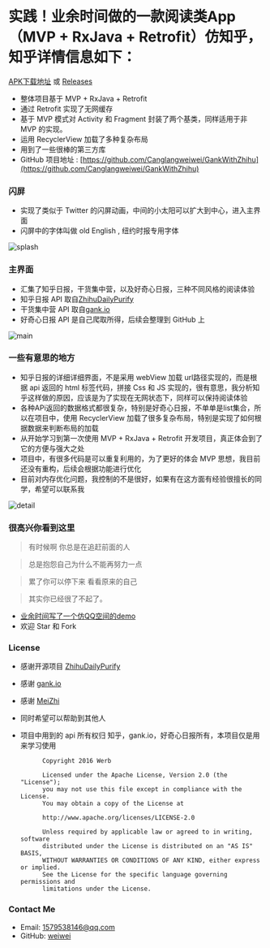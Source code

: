 
# 实践！业余时间做的一款阅读类App （MVP + RxJava + Retrofit）仿知乎，知乎详情信息如下：

[APK下载地址](https://fir.im/bew6) 或 [Releases](https://github.com/Canglangweiwei/GankWithZhihu/releases)

* 整体项目基于 MVP + RxJava + Retrofit
* 通过 Retrofit 实现了无网缓存
* 基于 MVP 模式对 Activity 和 Fragment 封装了两个基类，同样适用于非 MVP 的实现。
* 运用 RecyclerView 加载了多种复杂布局
* 用到了一些很棒的第三方库
* GitHub 项目地址 : [https://github.com/Canglangweiwei/GankWithZhihu](https://github.com/Canglangweiwei/GankWithZhihu)


### 闪屏
* 实现了类似于 Twitter 的闪屏动画，中间的小太阳可以扩大到中心，进入主界面
* 闪屏中的字体叫做 old English , 纽约时报专用字体

![splash](https://raw.githubusercontent.com/Canglangweiwei/GankWithZhihu/master/screenshots/splash.png)

### 主界面
* 汇集了知乎日报，干货集中营，以及好奇心日报，三种不同风格的阅读体验
* 知乎日报 API 取自[ZhihuDailyPurify](https://github.com/izzyleung/ZhihuDailyPurify/wiki/%E7%9F%A5%E4%B9%8E%E6%97%A5%E6%8A%A5-API-%E5%88%86%E6%9E%90)
* 干货集中营 API 取自[gank.io](http://gank.io/api)
* 好奇心日报 API 是自己爬取所得，后续会整理到 GitHub 上

![main](https://raw.githubusercontent.com/Canglangweiwei/GankWithZhihu/master/screenshots/zhigan.png)

### 一些有意思的地方
* 知乎日报的详细详细界面，不是采用 webView 加载 url路径实现的，而是根据 api 返回的 html 标签代码，拼接 Css 和 JS 实现的，很有意思，我分析知乎这样做的原因，应该是为了实现在无网状态下，同样可以保持阅读体验
* 各种APi返回的数据格式都很复杂，特别是好奇心日报，不单单是list集合，所以在项目中，使用 RecyclerView 加载了很多复杂布局，特别是实现了如何根据数据来判断布局的加载
* 从开始学习到第一次使用 MVP + RxJava + Retrofit 开发项目，真正体会到了它的方便与强大之处
* 项目中，有很多代码是可以重复利用的，为了更好的体会 MVP 思想，我目前还没有重构，后续会根据功能进行优化
* 目前对内存优化问题，我控制的不是很好，如果有在这方面有经验很擅长的同学，希望可以联系我

![detail](https://raw.githubusercontent.com/Canglangweiwei/GankWithZhihu/master/screenshots/maindetail.png)

### 很高兴你看到这里

> 有时候啊   你总是在追赶前面的人

> 总是抱怨自己为什么不能再努力一点

>累了你可以停下来   看看原来的自己

>其实你已经很了不起了。

* [业余时间写了一个仿QQ空间的demo](https://github.com/Canglangweiwei/ImageDemo)
* 欢迎 Star 和 Fork


### License
* 感谢开源项目 [ZhihuDailyPurify](https://github.com/izzyleung/ZhihuDailyPurify/wiki/%E7%9F%A5%E4%B9%8E%E6%97%A5%E6%8A%A5-API-%E5%88%86%E6%9E%90)
* 感谢 [gank.io](http://gank.io/api)
* 感谢 [MeiZhi](https://github.com/drakeet/Meizhi)
* 同时希望可以帮助到其他人
* 项目中用到的 api 所有权归 知乎，gank.io，好奇心日报所有，本项目仅是用来学习使用





            Copyright 2016 Werb

            Licensed under the Apache License, Version 2.0 (the "License");
            you may not use this file except in compliance with the License.
            You may obtain a copy of the License at

            http://www.apache.org/licenses/LICENSE-2.0

            Unless required by applicable law or agreed to in writing, software
            distributed under the License is distributed on an "AS IS" BASIS,
            WITHOUT WARRANTIES OR CONDITIONS OF ANY KIND, either express or implied.
            See the License for the specific language governing permissions and
            limitations under the License.





### Contact Me
* Email: 1579538146@qq.com
* GitHub: [weiwei](https://github.com/Canglangweiwei)
